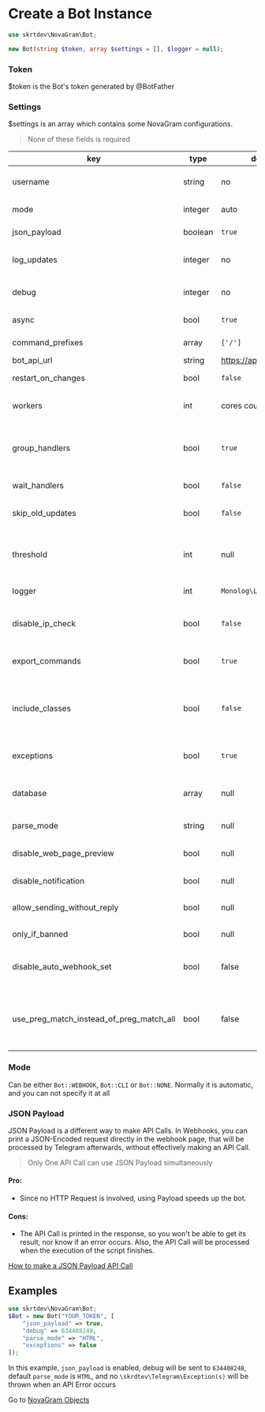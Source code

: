 # Create a Bot Instance

```php
use skrtdev\NovaGram\Bot;
```
```php
new Bot(string $token, array $settings = [], $logger = null);
```

### Token
$token is the Bot's token generated by @BotFather

### Settings
$settings is an array which contains some NovaGram configurations.
> None of these fields is required  

| key                                      | type    | default                  | description                                                                                                                                                               |
|------------------------------------------|---------|--------------------------|---------------------------------------------------------------------------------------------------------------------------------------------------------------------------|
| username                                 | string  | no                       | Bot username, recommended to pass only if using command handlers on webhook                                                                                               |
| mode                                     | integer | auto                     | Mode for update handling (or no handling at all)                                                                                                                          |
| json_payload                             | boolean | `true`                   | Whether or not print json payload                                                                                                                                         |
| log_updates                              | integer | no                       | Chat id where raw json updates will be sent (set to false to disable)                                                                                                     |
| debug                                    | integer | no                       | Chat id where debug logs will be sent if an api error occurs (set to false to disable)                                                                                    |
| async                                    | bool    | `true`                   | Whether or not process updates concurrently                                                                                                                               |
| command_prefixes                         | array   | `['/']`                  | Characters for commands prefixes. e.g. /start, .info                                                                                                                      |
| bot_api_url                              | string  | https://api.telegram.org | Url for custom bot api                                                                                                                                                    |
| restart_on_changes                       | bool    | `false`                  | Auto restart when Bot file is edited                                                                                                                                      |
| workers                                  | int     | cores count * 10         | Max amount of processes that will run simultaneously (CLI only)                                                                                                           |
| group_handlers                           | bool    | `true`                   | Whether to execute all the handlers of an update in the same process (true), or fork a process for each handler (false)                                                   |
| wait_handlers                            | bool    | `false`                  | Whether to wait for handlers to finish when closing script                                                                                                                |
| skip_old_updates                         | bool    | `false`                  | Whether to not process updates sent before starting the bot                                                                                                               |
| threshold                                | int     | null                     | Defaults to 10 when using `getUpdates`. Amount of max seconds the script will wait instead of throwing a `TooManyRequestsException`                                       |
| logger                                   | int     | `Monolog\Logger::INFO`   | `Monolog\Logger` constant for logging                                                                                                                                     |
| disable_ip_check                         | bool    | `false`                  | Whether or not disable Telegram IP check (could be useful in case of reverse proxy, such as ngrok)                                                                        |
| export_commands                          | bool    | `true`                   | Whether to call exportCommands when idling on CLI                                                                                                                         |
| include_classes                          | bool    | `false`                  | Whether to automatically include and fire Commands Class Handlers (include all files that ends with `Command.php` inside the main script directory)                       |
| exceptions                               | bool    | `true`                   | Whether or not throw \skrtdev\Telegram\Exception(s) when API Errors occurs                                                                                                |
| database                                 | array   | null                     | [Database](database.md) array connection info or instance of an existing `PDO` database (`novagram` will be used as prefix)                                               |
| parse_mode                               | string  | null                     | Default `parse_mode` for methods that require it                                                                                                                          |
| disable_web_page_preview                 | bool    | null                     | Default `disable_web_page_preview` for methods that require it                                                                                                            |
| disable_notification                     | bool    | null                     | Default `disable_notification` for methods that require it                                                                                                                |
| allow_sending_without_reply              | bool    | null                     | Default `allow_sending_without_reply` for methods that require it                                                                                                         |
| only_if_banned                           | bool    | null                     | Default `only_if_banned` for unbanChatMember method                                                                                                                       |
| disable_auto_webhook_set                 | bool    | false                    | Whether to not set webhook automatically when opening script url if a webhook is not set                                                                                  |
| use_preg_match_instead_of_preg_match_all | bool    | false                    | Whether to use `preg_match` instead of `preg_match_all` for retrieving matches in command handlers such as `onCommand` and `onCallbackData`. (Added for v2 compatibility) |

### Mode

Can be either `Bot::WEBHOOK`, `Bot::CLI` or `Bot::NONE`.
Normally it is automatic, and you can not specify it at all

### JSON Payload

JSON Payload is a different way to make API Calls.
In Webhooks, you can print a JSON-Encoded request directly in the webhook page, that will be processed by Telegram afterwards, without effectively making an API Call.
> Only One API Call can use JSON Payload simultaneously

#### Pro:
   * Since no HTTP Request is involved, using Payload speeds up the bot.

#### Cons:
   * The API Call is printed in the response, so you won't be able to get its result, nor know if an error occurs. Also, the API Call will be processed when the execution of the script finishes.

[How to make a JSON Payload API Call](requests.md)

## Examples

```php
use skrtdev\NovaGram\Bot;
$Bot = new Bot("YOUR_TOKEN", [
    "json_payload" => true,
    "debug" => 634408248,
    "parse_mode" => "HTML",
    "exceptions" => false
]);
```

In this example, `json_payload` is enabled, debug will be sent to `634408248`, default `parse_mode` is `HTML`, and no `\skrdtev\Telegram\Exception(s)` will be thrown when an API Error occurs

Go to [NovaGram Objects](objects.md)
